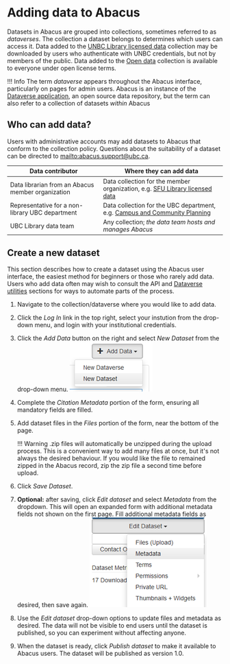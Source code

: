 # Adding data to Abacus
Datasets in Abacus are grouped into collections, sometimes referred to as _dataverses_. The collection a dataset belongs to determines which users can access it. Data added to the [UNBC Library licensed data](https://abacus.library.ubc.ca/dataverses/uvic) collection may be downloaded by users who authenticate with UNBC credentials, but not by members of the public. Data added to the [Open data](https://abacus.library.ubc.ca/dataverse/open) collection is available to everyone under open license terms.

!!! Info
    The term _dataverse_ appears throughout the Abacus interface, particularly on pages for admin users. Abacus is an instance of the [Dataverse application](https://dataverse.org/about), an open source data repository, but the term can also refer to a collection of datasets _within_ Abacus 

## Who can add data?
Users with administrative accounts may add datasets to Abacus that conform to the collection policy. Questions about the suitability of a dataset can be directed to <mailto:abacus.support@ubc.ca>. 

| Data contributor | Where they can add data
| --- | ---
| Data librarian from an Abacus member organization | Data collection for the member organization, e.g. [SFU Library licensed data](https://abacus.library.ubc.ca/dataverse/sfu)
| Representative for a non-library UBC department | Data collection for the UBC department, e.g. [Campus and Community Planning](https://abacus.library.ubc.ca/dataverse/ccp)
| UBC Library data team | Any collection; _the data team hosts and manages Abacus_


## Create a new dataset
This section describes how to create a dataset using the Abacus user interface, the easiest method for beginners or those who rarely add data. Users who add data often may wish to consult the API and [Dataverse utilities](../dataset_code/dataverse_utils/docs) sections for ways to automate parts of the process.  

1. Navigate to the collection/dataverse where you would like to add data.  

2. Click the _Log In_ link in the top right, select your instution from the drop-down menu, and login with your institutional credentials.

3. Click the _Add Data_ button on the right and select _New Dataset_ from the drop-down menu.
    ![add new dataset](../media/adding_data-new_dataset.png)

4. Complete the _Citation Metadata_ portion of the form, ensuring all mandatory fields are filled.

5. Add dataset files in the _Files_ portion of the form, near the bottom of the page.
    
    !!! Warning
        .zip files will automatically be unzipped during the upload process. This is a convenient way to add many files at once, but it's not always the desired behaviour. If you would like the file to remained zipped in the Abacus record, zip the zip file a second time before upload.
    
6. Click _Save Dataset_. 

7. **Optional:** after saving, click _Edit dataset_ and select _Metadata_ from the dropdown. This will open an expanded form with additional metadata fields not shown on the first page. Fill additional metadata fields as desired, then save again.
    ![add new dataset](../media/adding_data-edit_metadata.png)

8. Use the _Edit dataset_ drop-down options to update files and metadata as desired. The data will not be visible to end users until the dataset is published, so you can experiment without affecting anyone. 

9. When the dataset is ready, click _Publish dataset_ to make it available to Abacus users. The dataset will be published as version 1.0.

